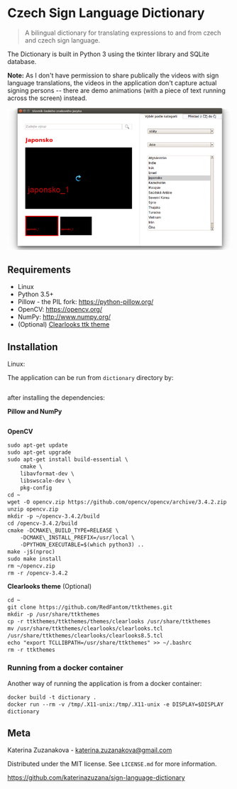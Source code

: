 # Czech Sign Language Dictionary
> A bilingual dictionary for translating expressions to and from czech and czech sign language.

The Dictionary is built in Python 3 using the tkinter library and SQLite database.

**Note:** As I don't have permission to share publically the videos with sign language translations, the videos in the application don't capture actual signing persons -- there are demo animations (with a piece of text running across the screen) instead.

![screenshot](screenshot.png)

## Requirements

* Linux
* Python 3.5+
* Pillow - the PIL fork: https://python-pillow.org/
* OpenCV: https://opencv.org/
* NumPy: http://www.numpy.org/
* (Optional) [Clearlooks ttk theme](https://github.com/RedFantom/ttkthemes/tree/master/ttkthemes/themes/clearlooks)

## Installation

Linux:

The application can be run from `dictionary` directory by:
```python main.py
```
after installing the dependencies:

**Pillow and NumPy**
```$ pip3 install Pillow numpy
```
**OpenCV**
```
sudo apt-get update
sudo apt-get upgrade
sudo apt-get install build-essential \
    cmake \
    libavformat-dev \
    libswscale-dev \
    pkg-config
cd ~
wget -O opencv.zip https://github.com/opencv/opencv/archive/3.4.2.zip
unzip opencv.zip
mkdir -p ~/opencv-3.4.2/build
cd /opencv-3.4.2/build
cmake -DCMAKE\_BUILD_TYPE=RELEASE \
    -DCMAKE\_INSTALL_PREFIX=/usr/local \
    -DPYTHON_EXECUTABLE=$(which python3) ..
make -j$(nproc)
sudo make install
rm ~/opencv.zip
rm -r /opencv-3.4.2
```
**Clearlooks theme** (Optional)
```
cd ~
git clone https://github.com/RedFantom/ttkthemes.git
mkdir -p /usr/share/ttkthemes
cp -r ttkthemes/ttkthemes/themes/clearlooks /usr/share/ttkthemes
mv /usr/share/ttkthemes/clearlooks/clearlooks.tcl /usr/share/ttkthemes/clearlooks/clearlooks8.5.tcl
echo "export TCLLIBPATH=/usr/share/ttkthemes" >> ~/.bashrc
rm -r ttkthemes
```

### Running from a docker container
Another way of running the application is from a docker container:
```
docker build -t dictionary .
docker run --rm -v /tmp/.X11-unix:/tmp/.X11-unix -e DISPLAY=$DISPLAY dictionary
```

## Meta

Katerina Zuzanakova - katerina.zuzanakova@gmail.com

Distributed under the MIT license. See ``LICENSE.md`` for more information.

https://github.com/katerinazuzana/sign-language-dictionary
